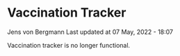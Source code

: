 Vaccination Tracker
================
Jens von Bergmann
Last updated at 07 May, 2022 - 18:07

Vaccination tracker is no longer functional.
